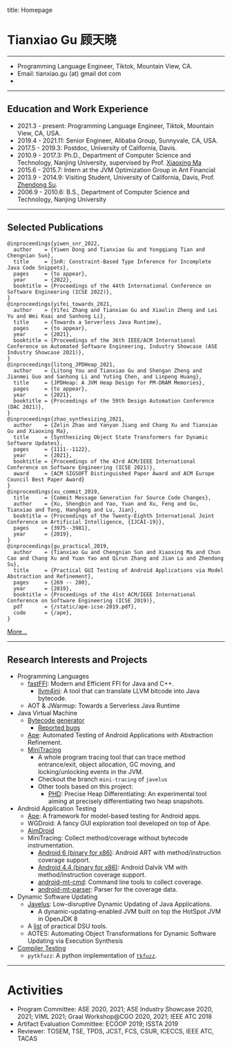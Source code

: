 title: Homepage

# Tianxiao Gu 顾天晓


----------------

* Programming Language Engineer, Tiktok, Mountain View, CA.
* Email: tianxiao.gu (at) gmail dot com
* <a href="http://www.linkedin.com/in/tianxiaogu"><i class="fab fa-linkedin-square"></i></a>
  <a href="https://twitter.com/Xiaotiangu"><i class="fab fa-twitter-square"></i></a>
  <a href="https://www.facebook.com/eric.ku.505"><i class="fab fa-facebook-square"></i></a>
  <a href="https://www.bitbucket.org/txgu/"><i class="fab fa-bitbucket"></i></a>
  <a href="https://github.com/tianxiaogu"><i class="fab fa-github"></i></a>


----------------

## Education and Work Experience

* 2021.3 - present: Programming Language Engineer, Tiktok, Mountain View, CA, USA.
* 2019.4 - 2021.11: Senior Engineer, Alibaba Group, Sunnyvale, CA, USA.
* 2017.5 - 2019.3: Postdoc, University of California, Davis.
* 2010.9 - 2017.3: Ph.D., Department of Computer Science and Technology, Nanjing University, supervised by Prof. [Xiaoxing Ma](https://cs.nju.edu.cn/ics/people/xiaoxingma/index.html)
* 2015.6 - 2015.7: Intern at the JVM Optimization Group in Ant Financial
* 2013.9 - 2014.9: Visiting Student, University of California, Davis, Prof. [Zhendong Su](https://people.inf.ethz.ch/suz/).
* 2006.9 - 2010.6: B.S., Department of Computer Science and Technology, Nanjing University

----------------
## Selected Publications

~~~{.bibtexhtml hl_lines="Tianxiao Gu"}
@inproceedings{yiwen_snr_2022,
  author    = {Yiwen Dong and Tianxiao Gu and Yongqiang Tian and Chengnian Sun},
  title     = {SnR: Constraint-Based Type Inference for Incomplete Java Code Snippets},
  pages     = {to appear},
  year      = {2022},
  booktitle = {Proceedings of the 44th International Conference on Software Engineering (ICSE 2022)},
}
@inproceedings{yifei_towards_2021,
  author    = {Yifei Zhang and Tianxiao Gu and Xiaolin Zheng and Lei Yu and Wei Kuai and Sanhong Li},
  title     = {Towards a Serverless Java Runtime},
  pages     = {to appear},
  year      = {2021},
  booktitle = {Proceedings of the 36th IEEE/ACM International Conference on Automated Software Engineering, Industry Showcase (ASE Industry Showcase 2021)},
}
@inproceedings{litong_JPDHeap_2021,
  author    = {Litong You and Tianxiao Gu and Shengan Zheng and Jianmei Guo and Sanhong Li and Yuting Chen, and Linpeng Huang},
  title     = {JPDHeap: A JVM Heap Design for PM-DRAM Memories},
  pages     = {to appear},
  year      = {2021},
  booktitle = {Proceedings of the 59th Design Automation Conference (DAC 2021)},
}
@inproceedings{zhao_synthesizing_2021,
  author    = {Zelin Zhao and Yanyan Jiang and Chang Xu and Tianxiao Gu and Xiaoxing Ma},
  title     = {Synthesizing Object State Transformers for Dynamic Software Updates},
  pages     = {1111--1122},
  year      = {2021},
  booktitle = {Proceedings of the 43rd ACM/IEEE International Conference on Software Engineering (ICSE 2021)},
  award     = {ACM SIGSOFT Distinguished Paper Award and ACM Europe Council Best Paper Award}
}
@inproceedings{xu_commit_2019,
  title     = {Commit Message Generation for Source Code Changes},
  author    = {Xu, Shengbin and Yao, Yuan and Xu, Feng and Gu, Tianxiao and Tong, Hanghang and Lu, Jian},
  booktitle = {Proceedings of the Twenty-Eighth International Joint Conference on Artificial Intelligence, {IJCAI-19}},
  pages     = {3975--3981},
  year      = {2019},
}
@inproceedings{gu_practical_2019,
  author    = {Tianxiao Gu and Chengnian Sun and Xiaoxing Ma and Chun Cao and Chang Xu and Yuan Yao and Qirun Zhang and Jian Lu and Zhendong Su},
  title     = {Practical GUI Testing of Android Applications via Model Abstraction and Refinement},
  pages     = {269 -- 280},
  year      = {2019},
  booktitle = {Proceedings of the 41st ACM/IEEE International Conference on Software Engineering (ICSE 2019)},
  pdf       = {/static/ape-icse-2019.pdf},
  code      = {/ape},
}
~~~

[More...](./publications)

----------------
## Research Interests and Projects

* Programming Languages
    * [fastFFI](https://github.com/alibaba/fastffi): Modern and Efficient FFI for Java and C++.
        * [llvm4jni](https://github.com/alibaba/fastFFI/tree/main/llvm4jni): A tool that can translate LLVM bitcode into Java bytecode.
    * AOT & JWarmup: Towards a Serverless Java Runtime
* Java Virtual Machine
    * [Bytecode generator](./testing/jvm/)
        * [Reported bugs](./testing/jvm/)
    * <a href="https://bitbucket.org/txgu/ape"><i class="fab fa-bitbucket"></i></a> [Ape](./ape/): Automated Testing of Android Applications with Abstraction Refinement.
    * <a href="https://bitbucket.org/txgu/javelus"><i class="fab fa-bitbucket"></i></a> [MiniTracing](./minitracing/)
        * A whole program tracing tool that can trace method entrance/exit, object allocation, GC moving, and locking/unlocking events in the JVM.
        * Checkout the branch `mini-tracing` of `javelus`
        * Other tools based on this project:
            * [PHD](https://bitbucket.org/txgu/phd): Precise Heap Differentiating: An experimental tool aiming at precisely differentiating two heap snapshots.
* Android Application Testing
    * [Ape](./ape): A framework for model-based testing for Android apps.
    * WGDroid: A fancy GUI exploration tool developed on top of Ape.
    * [AimDroid](https://icsnju.github.io/AimDroid-ICSME-2017/)
    * MiniTracing: Collect method/coverage without bytecode instrumentation.
        * [Android 6 (binary for x86)](art-mt-x86.zip): Android ART with method/instruction coverage support.
        * [Android 4.4 (binary for x86)](dalvikvm-mt-x86.zip): Android Dalvik VM with method/instruction coverage support.
        * [android-mt-cmd](https://bitbucket.org/txgu/android-mt-cmd): Command line tools to collect coverage.
        * [android-mt-parser](https://bitbucket.org/txgu/android-mt-parser): Parser for the coverage data.
* Dynamic Software Updating
    * <a href="https://bitbucket.org/txgu/javelus"><i class="fab fa-bitbucket"></i></a> [Javelus](./javelus/): Low-disruptive Dynamic Updating of Java Applications.
        * A dynamic-updating-enabled JVM built on top the HotSpot JVM in OpenJDK 8
    * A [list](./javelus/literature) of practical DSU tools.
    * <a href="https://bitbucket.org/txgu/aotes-asm"><i class="fab fa-bitbucket"></i></a> AOTES: Automating Object Transformations for Dynamic Software Updating via Execution Synthesis 
* [Compiler Testing](./testing/compiler/)
    * `pytkfuzz`: A python implementation of [`tkfuzz`](https://chengniansun.bitbucket.io/papers/issta16.pdf).

--------------------

# Activities

* Program Committee: ASE 2020, 2021; ASE Industry Showcase 2020, 2021; VIML 2021; Graal Workshop@CGO 2020, 2021; IEEE ATC 2018
* Artifact Evaluation Committee: ECOOP 2019; ISSTA 2019
* Reviewer: TOSEM, TSE, TPDS, JCST, FCS, CSUR, ICECCS, IEEE ATC, TACAS

